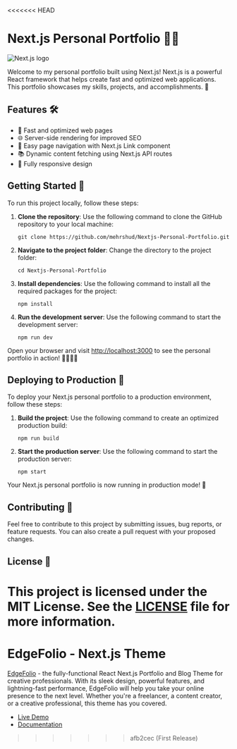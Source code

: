 <<<<<<< HEAD
# Next.js Personal Portfolio 🎨🚀

![Next.js logo](https://upload.wikimedia.org/wikipedia/commons/thumb/8/8e/Nextjs-logo.svg/1280px-Nextjs-logo.svg.png)

Welcome to my personal portfolio built using Next.js! Next.js is a powerful React framework that helps create fast and optimized web applications. This portfolio showcases my skills, projects, and accomplishments. 🌟

## Features 🛠

- 💨 Fast and optimized web pages
- 🌐 Server-side rendering for improved SEO
- 🚀 Easy page navigation with Next.js Link component
- 📚 Dynamic content fetching using Next.js API routes
- 📱 Fully responsive design

## Getting Started 🏁

To run this project locally, follow these steps:

1. **Clone the repository**: Use the following command to clone the GitHub repository to your local machine:

    ```
    git clone https://github.com/mehrshud/Nextjs-Personal-Portfolio.git
    ```

2. **Navigate to the project folder**: Change the directory to the project folder:

    ```
    cd Nextjs-Personal-Portfolio
    ```

3. **Install dependencies**: Use the following command to install all the required packages for the project:

    ```
    npm install
    ```

4. **Run the development server**: Use the following command to start the development server:

    ```
    npm run dev
    ```

Open your browser and visit [http://localhost:3000](http://localhost:3000) to see the personal portfolio in action! 👩‍💻👨‍💻

## Deploying to Production 🚀

To deploy your Next.js personal portfolio to a production environment, follow these steps:

1. **Build the project**: Use the following command to create an optimized production build:

    ```
    npm run build
    ```

2. **Start the production server**: Use the following command to start the production server:

    ```
    npm start
    ```

Your Next.js personal portfolio is now running in production mode! 🎉

## Contributing 🤝

Feel free to contribute to this project by submitting issues, bug reports, or feature requests. You can also create a pull request with your proposed changes.

## License 📄

This project is licensed under the MIT License. See the [LICENSE](LICENSE) file for more information.
=======
# EdgeFolio - Next.js Theme

[EdgeFolio](https://elegantstack.netlify.app/edgefolio-demo) - the fully-functional React Next.js Portfolio and Blog Theme for creative professionals. With its sleek design, powerful features, and lightning-fast performance, EdgeFolio will help you take your online presence to the next level. Whether you're a freelancer, a content creator, or a creative professional, this theme has you covered.

- [Live Demo](https://elegantstack.netlify.app/edgefolio-demo)
- [Documentation](https://elegantstack.netlify.app/edgefolio)
>>>>>>> afb2cec (First Release)
